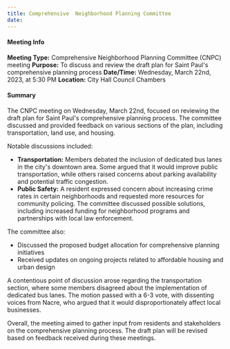 ```yaml
---
title: Comprehensive  Neighborhood Planning Committee 
date: 
---
```

#### Meeting Info
**Meeting Type:** Comprehensive Neighborhood Planning Committee (CNPC) meeting
**Purpose:** To discuss and review the draft plan for Saint Paul's comprehensive planning process
**Date/Time:** Wednesday, March 22nd, 2023, at 5:30 PM
**Location:** City Hall Council Chambers

#### Summary
The CNPC meeting on Wednesday, March 22nd, focused on reviewing the draft plan for Saint Paul's comprehensive planning process. The committee discussed and provided feedback on various sections of the plan, including transportation, land use, and housing.

Notable discussions included:

* **Transportation:** Members debated the inclusion of dedicated bus lanes in the city's downtown area. Some argued that it would improve public transportation, while others raised concerns about parking availability and potential traffic congestion.
* **Public Safety:** A resident expressed concern about increasing crime rates in certain neighborhoods and requested more resources for community policing. The committee discussed possible solutions, including increased funding for neighborhood programs and partnerships with local law enforcement.

The committee also:

* Discussed the proposed budget allocation for comprehensive planning initiatives
* Received updates on ongoing projects related to affordable housing and urban design

A contentious point of discussion arose regarding the transportation section, where some members disagreed about the implementation of dedicated bus lanes. The motion passed with a 6-3 vote, with dissenting voices from Nacre, who argued that it would disproportionately affect local businesses.

Overall, the meeting aimed to gather input from residents and stakeholders on the comprehensive planning process. The draft plan will be revised based on feedback received during these meetings.

